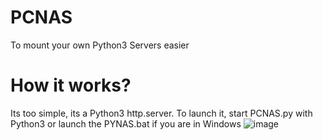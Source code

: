 # PCNAS
To mount your own Python3 Servers easier
# How it works?
Its too simple, its a Python3 http.server. To launch it, start PCNAS.py with Python3 or launch the PYNAS.bat if you are in Windows
![image](https://github.com/x04000/PCNAS/assets/78761999/6ae19302-d12a-4aa7-a171-ad5b1ea2e6b8)
